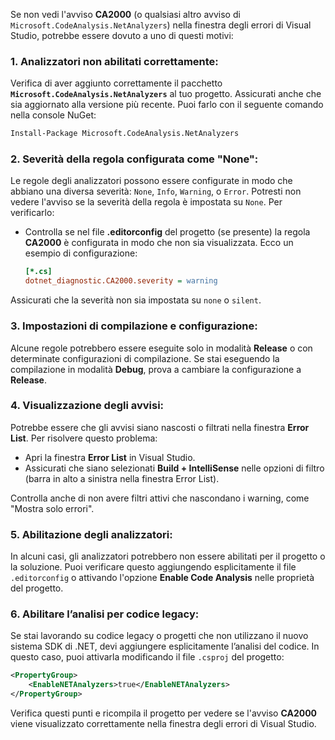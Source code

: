 Se non vedi l'avviso **CA2000** (o qualsiasi altro avviso di `Microsoft.CodeAnalysis.NetAnalyzers`) nella finestra degli errori di Visual Studio, potrebbe essere dovuto a uno di questi motivi:

### 1. **Analizzatori non abilitati correttamente**:
   Verifica di aver aggiunto correttamente il pacchetto **`Microsoft.CodeAnalysis.NetAnalyzers`** al tuo progetto. Assicurati anche che sia aggiornato alla versione più recente. Puoi farlo con il seguente comando nella console NuGet:

   ```bash
   Install-Package Microsoft.CodeAnalysis.NetAnalyzers
   ```

### 2. **Severità della regola configurata come "None"**:
   Le regole degli analizzatori possono essere configurate in modo che abbiano una diversa severità: `None`, `Info`, `Warning`, o `Error`. Potresti non vedere l'avviso se la severità della regola è impostata su `None`. Per verificarlo:

   - Controlla se nel file **.editorconfig** del progetto (se presente) la regola **CA2000** è configurata in modo che non sia visualizzata. Ecco un esempio di configurazione:

     ```ini
     [*.cs]
     dotnet_diagnostic.CA2000.severity = warning
     ```

   Assicurati che la severità non sia impostata su `none` o `silent`.

### 3. **Impostazioni di compilazione e configurazione**:
   Alcune regole potrebbero essere eseguite solo in modalità **Release** o con determinate configurazioni di compilazione. Se stai eseguendo la compilazione in modalità **Debug**, prova a cambiare la configurazione a **Release**.

### 4. **Visualizzazione degli avvisi**:
   Potrebbe essere che gli avvisi siano nascosti o filtrati nella finestra **Error List**. Per risolvere questo problema:
   
   - Apri la finestra **Error List** in Visual Studio.
   - Assicurati che siano selezionati **Build + IntelliSense** nelle opzioni di filtro (barra in alto a sinistra nella finestra Error List).

   Controlla anche di non avere filtri attivi che nascondano i warning, come "Mostra solo errori".

### 5. **Abilitazione degli analizzatori**:
   In alcuni casi, gli analizzatori potrebbero non essere abilitati per il progetto o la soluzione. Puoi verificare questo aggiungendo esplicitamente il file `.editorconfig` o attivando l'opzione **Enable Code Analysis** nelle proprietà del progetto.

### 6. **Abilitare l’analisi per codice legacy**:
   Se stai lavorando su codice legacy o progetti che non utilizzano il nuovo sistema SDK di .NET, devi aggiungere esplicitamente l’analisi del codice. In questo caso, puoi attivarla modificando il file `.csproj` del progetto:

   ```xml
   <PropertyGroup>
       <EnableNETAnalyzers>true</EnableNETAnalyzers>
   </PropertyGroup>
   ```

Verifica questi punti e ricompila il progetto per vedere se l'avviso **CA2000** viene visualizzato correttamente nella finestra degli errori di Visual Studio.
